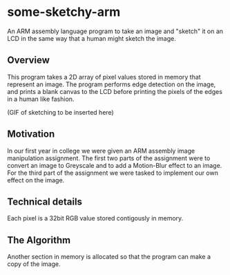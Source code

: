 # some-sketchy-arm
An ARM assembly language program to take an image and "sketch" it on an LCD in the same way that a human might sketch the image.

## Overview
This program takes a 2D array of pixel values stored in memory that represent an image. The program performs edge detection on the image, and prints a blank canvas to the LCD before printing the pixels of the edges in a human like fashion.

(GIF of sketching to be inserted here)

## Motivation 
In our first year in college we were given an ARM assembly image manipulation assignment. The first two parts of the assignment were to convert an image to Greyscale and to add a Motion-Blur effect to an image. For the third part of the assignment we were tasked to implement our own effect on the image.  
  

## Technical details
Each pixel is a 32bit RGB value stored contigously in memory.

## The Algorithm
Another section in memory is allocated so that the program can make a copy of the image. 
